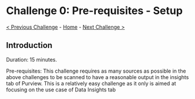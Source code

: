 # Challenge 0: Pre-requisites - Setup 

[< Previous Challenge](./Challenge6.md) - [Home](../readme.md) - [Next Challenge >](./Challenge8.md)


## Introduction

Duration: 15 minutes. 

Pre-requisites: This challenge requires as many sources as possible in the above challenges to be scanned to have a reasonable output in the insights tab of Purview. This is a relatively easy challenge as it only is aimed at focusing on the use case of Data Insights tab 
